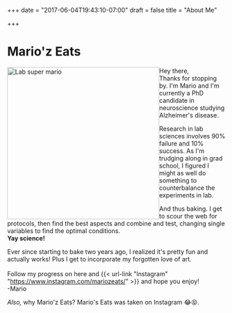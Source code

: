 +++
date = "2017-06-04T19:43:10-07:00"
draft = false
title = "About Me"

+++

# Mario'z Eats

<div style="float: left">
<img src="https://farm5.staticflickr.com/4227/34463903903_633244b20b_c.jpg" alt="Lab super mario" style="height: 350px;"/>
</div> 

Hey there,  
Thanks for stopping by. I'm Mario and I'm currently a PhD candidate in neuroscience studying Alzheimer's disease. 

Research in lab sciences involves 90% failure and 10% success. As I'm trudging along in grad school, I figured I might as well do something to counterbalance the experiments in lab.  

And thus baking. I get to scour the web for protocols, then find the best aspects and combine and test, changing single variables to find the optimal conditions.  
**Yay science!**

Ever since starting to bake two years ago, I realized it's pretty fun and actually works! Plus I get to incorporate my forgotten love of art.  
&nbsp;  
Follow my progress on here and {{< url-link "Instagram" "https://www.instagram.com/mariozeats/" >}} and hope you enjoy!  
-Mario

*Also,* why Mario'z Eats? Mario's Eats was taken on Instagram 😂😝.
